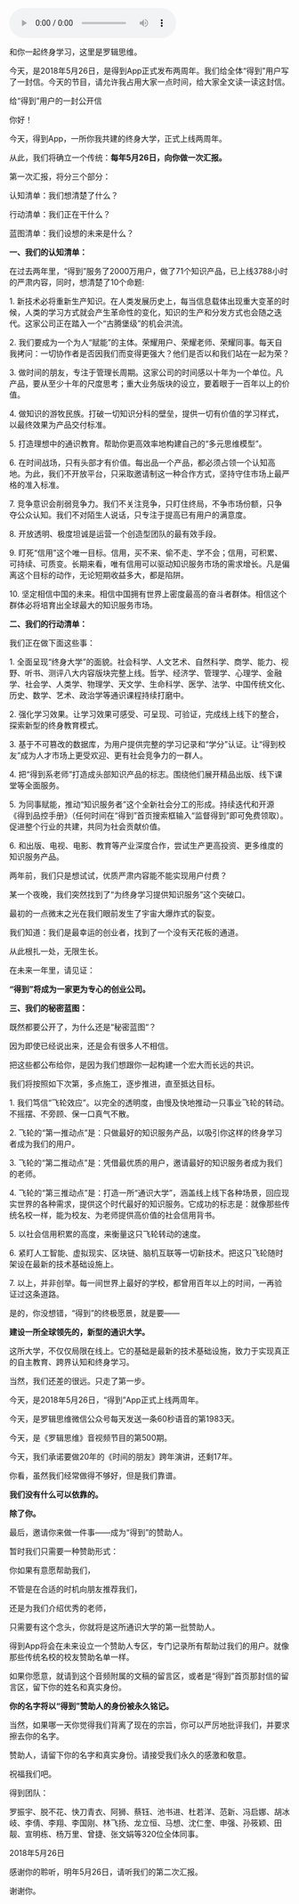 <audio src="http://igetoss.cdn.igetget.com/mp3/201805/25/201805252109521175586019.mp3" controls="controls">您的浏览器不支持 audio 标签。</audio><p>和你一起终身学习，这里是罗辑思维。</p><p>今天，是2018年5月26日，是得到App正式发布两周年。我们给全体“得到”用户写了一封信。今天的节目，请允许我占用大家一点时间，给大家全文读一读这封信。</p><p>给“得到”用户的一封公开信</p><p>你好！</p><p>今天，得到App，一所你我共建的终身大学，正式上线两周年。</p><p>从此，我们将确立一个传统：<b>每年5月26日，向你做一次汇报。</b></p><p>第一次汇报，将分三个部分：</p><p>认知清单：我们想清楚了什么？</p><p>行动清单：我们正在干什么？</p><p>蓝图清单：我们设想的未来是什么？</p><p><b>一、我们的认知清单：</b></p><p>在过去两年里，“得到”服务了2000万用户，做了71个知识产品，已上线3788小时的严肃内容，同时，想清楚了10个命题:</p><p>1. 新技术必将重新生产知识。在人类发展历史上，每当信息载体出现重大变革的时候，人类的学习方式就会产生革命性的变化，知识的生产和分发方式也会随之迭代。这家公司正在踏入一个“古腾堡级”的机会洪流。</p><p>2. 我们要成为一个为人“赋能”的主体。荣耀用户、荣耀老师、荣耀同事。每天自我拷问：一切协作者是否因我们而变得更强大？他们是否以和我们站在一起为荣？</p><p>3. 做时间的朋友，专注于管理长周期。这家公司的时间感以十年为一个单位。凡产品，要从至少十年的尺度思考；重大业务版块的设立，要着眼于一百年以上的价值。</p><p>4. 做知识的游牧民族。打破一切知识分科的壁垒，提供一切有价值的学习样式，以最终效果为产品交付标准。</p><p>5. 打造理想中的通识教育。帮助你更高效率地构建自己的“多元思维模型”。</p><p>6. 在时间战场，只有头部才有价值。每出品一个产品，都必须占领一个认知高地。为此，我们不开放平台，只采取邀请制这一种合作方式，坚持守住市场上最严格的准入标准。</p><p>7. 竞争意识会削弱竞争力。我们不关注竞争，只盯住终局，不争市场份额，只争夺公众认知。我们不对陌生人说话，只专注于提高已有用户的满意度。</p><p>8. 开放透明、极度坦诚是运营一个创造型团队的最有效手段。</p><p>9. 盯死“信用”这个唯一目标。信用，买不来、偷不走、学不会；信用，可积累、可持续、可质变。长期来看，唯有信用可以驱动知识服务市场的需求增长。凡是偏离这个目标的动作，无论短期收益多大，都是陷阱。</p><p>10. 坚定相信中国的未来。相信中国拥有世界上密度最高的奋斗者群体。相信这个群体必将培育出全球最大的知识服务市场。</p><p><b>二、我们的行动清单：</b></p><p>我们正在做下面这些事：</p><p>1. 全面呈现“终身大学”的面貌。社会科学、人文艺术、自然科学、商学、能力、视野、听书、测评八大内容版块完整上线。哲学、经济学、管理学、心理学、金融学、社会学、人类学、物理学、天文学、生命科学、医学、法学、中国传统文化、历史、数学、艺术、政治学等通识课程持续打磨中。</p><p>2. 强化学习效果。让学习效果可感受、可呈现、可验证，完成线上线下的整合，探索新型的终身教育模式。</p><p>3. 基于不可篡改的数据库，为用户提供完整的学习记录和“学分”认证。让“得到校友”成为人才市场上更受欢迎、更有社会竞争力的一群人。</p><p>4. 把“得到系老师”打造成头部知识产品的标志。围绕他们展开精品出版、线下课堂等全面服务。</p><p>5. 为同事赋能，推动“知识服务者”这个全新社会分工的形成。持续迭代和开源《得到品控手册》（任何时间在“得到”首页搜索框输入“监督得到”即可免费领取）。促进整个行业的共建，共同为社会贡献价值。</p><p>6. 和出版、电视、电影、教育等产业深度合作，尝试生产更高投资、更多维度的知识服务产品。</p><p>两年前，我们只是想试试，优质严肃内容能不能实现用户付费？</p><p>某一个夜晚，我们突然找到了“为终身学习提供知识服务”这个突破口。</p><p>最初的一点微末之光在我们眼前发生了宇宙大爆炸式的裂变。</p><p>我们知道：我们是最幸运的创业者，找到了一个没有天花板的通道。</p><p>从此根扎一处，无限生长。</p><p>在未来一年里，请见证：</p><p><b>“得到”将成为一家更为专心的创业公司。</b></p><p><b>三、我们的秘密蓝图：</b></p><p>既然都要公开了，为什么还是“秘密蓝图“？</p><p>因为即使已经说出来，还是会有很多人不相信。</p><p>把这些都公布给你，是因为我们想跟你一起构建一个宏大而长远的共识。</p><p>我们将按照如下次第，多点施工，逐步推进，直至抵达目标。</p><p>1. 我们笃信“飞轮效应”。以完全的透明度，由慢及快地推动一只事业飞轮的转动。不摇摆、不旁顾、保一口真气不散。</p><p>2. 飞轮的“第一推动点”是：只做最好的知识服务产品，以吸引你这样的终身学习者成为我们的用户。</p><p>3. 飞轮的“第二推动点”是：凭借最优质的用户，邀请最好的知识服务者成为我们的老师。</p><p>4. 飞轮的“第三推动点”是：打造一所“通识大学”，涵盖线上线下各种场景，回应现实世界的各种需求，提供这个时代最好的知识服务。它成功的标志是：就像那些传统名校一样，能为校友、为老师提供高价值的社会信用背书。</p><p>5. 以社会信用积累的高度，来衡量这只飞轮转动的速度。</p><p>6. 紧盯人工智能、虚拟现实、区块链、脑机互联等一切新技术。把这只飞轮随时架设在最新的技术基础设施上。</p><p>7. 以上，并非创举。每一间世界上最好的学校，都曾用百年以上的时间，一再验证过这条道路。</p><p>是的，你没想错，“得到”的终极愿景，就是要——</p><p><b>建设一所全球领先的，新型的通识大学。</b></p><p>这所大学，不仅仅局限在线上。它的基础是最新的技术基础设施，致力于实现真正的自主教育、跨界认知和终身学习。</p><p>当然，我们还差的很远。只走了第一步。</p><p>今天，是2018年5月26日，“得到”App正式上线两周年。</p><p>今天，是罗辑思维微信公众号每天发送一条60秒语音的第1983天。</p><p>今天，是《罗辑思维》音视频节目的第500期。</p><p>今天，我们承诺要做20年的《时间的朋友》跨年演讲，还剩17年。</p><p>你看，虽然我们经常做得不够好，但是我们靠谱。</p><p><b>我们没有什么可以依靠的。</b></p><p><b>除了你。</b></p><p>最后，邀请你来做一件事——成为“得到”的赞助人。</p><p>暂时我们只需要一种赞助形式：</p><p>你如果有意愿帮助我们，</p><p>不管是在合适的时机向朋友推荐我们，</p><p>还是为我们介绍优秀的老师，</p><p>只需要有这个念头，你就将是这所通识大学的第一批赞助人。</p><p>得到App将会在未来设立一个赞助人专区，专门记录所有帮助过我们的用户。就像那些传统名校的校友赞助名单一样。</p><p>如果你愿意，就请到这个音频附属的文稿的留言区，或者是“得到”首页那封信的留言区，留下你的姓名和真实身份。</p><p><b>你的名字将以“得到”赞助人的身份被永久铭记。</b></p><p>当然，如果哪一天你觉得我们背离了现在的宗旨，你可以严厉地批评我们，并要求擦去你的名字。</p><p>赞助人，请留下你的名字和真实身份。请接受我们永久的感激和敬意。</p><p>祝福我们吧。</p><p>得到团队：</p><p>罗振宇、脱不花、快刀青衣、阿狮、蔡钰、池书进、杜若洋、范新、冯启娜、胡冰岐、李倩、李翔、李国刚、林飞扬、龙立恒、马想、沈仁奎、申强、孙筱颖、田靓、宣明栋、杨万里、曾捷、张文娟等320位全体同事。</p><p>2018年5月26日</p><p>感谢你的聆听，明年5月26日，请听我们的第二次汇报。</p><p>谢谢你。</p>